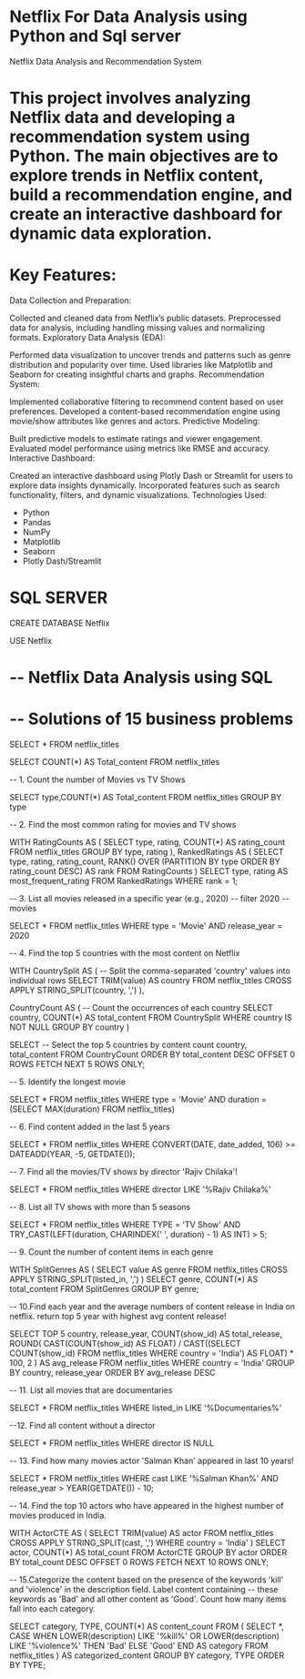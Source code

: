 # Netflix For Data Analysis using Python and Sql server 

Netflix Data Analysis and Recommendation System
# This project involves analyzing Netflix data and developing a recommendation system using Python. The main objectives are to explore trends in Netflix content, build a recommendation engine, and create an interactive dashboard for dynamic data exploration.

# Key Features:
Data Collection and Preparation:

Collected and cleaned data from Netflix’s public datasets.
Preprocessed data for analysis, including handling missing values and normalizing formats.
Exploratory Data Analysis (EDA):

Performed data visualization to uncover trends and patterns such as genre distribution and popularity over time.
Used libraries like Matplotlib and Seaborn for creating insightful charts and graphs.
Recommendation System:

Implemented collaborative filtering to recommend content based on user preferences.
Developed a content-based recommendation engine using movie/show attributes like genres and actors.
Predictive Modeling:

Built predictive models to estimate ratings and viewer engagement.
Evaluated model performance using metrics like RMSE and accuracy.
Interactive Dashboard:

Created an interactive dashboard using Plotly Dash or Streamlit for users to explore data insights dynamically.
Incorporated features such as search functionality, filters, and dynamic visualizations.
Technologies Used:
* Python
* Pandas
* NumPy
* Matplotlib
* Seaborn
* Plotly Dash/Streamlit

# SQL SERVER

CREATE DATABASE Netflix

USE Netflix

# -- Netflix Data Analysis using SQL
# -- Solutions of 15 business problems

SELECT * FROM netflix_titles

SELECT COUNT(*) AS Total_content
FROM netflix_titles

-- 1. Count the number of Movies vs TV Shows

SELECT type,COUNT(*) AS Total_content
FROM netflix_titles
GROUP BY type

-- 2. Find the most common rating for movies and TV shows

WITH RatingCounts AS (
    SELECT 
        type,
        rating,
        COUNT(*) AS rating_count
    FROM netflix_titles
    GROUP BY type, rating
),
RankedRatings AS (
    SELECT 
        type,
        rating,
        rating_count,
        RANK() OVER (PARTITION BY type ORDER BY rating_count DESC) AS rank
    FROM RatingCounts
)
SELECT 
    type,
    rating AS most_frequent_rating
FROM RankedRatings
WHERE rank = 1;

-- 3. List all movies released in a specific year (e.g., 2020)
-- filter 2020
-- movies

SELECT * FROM netflix_titles
WHERE 
    type = 'Movie'
	AND
	release_year = 2020

-- 4. Find the top 5 countries with the most content on Netflix


WITH CountrySplit AS (  -- Split the comma-separated 'country' values into individual rows
    SELECT
        TRIM(value) AS country
    FROM
        netflix_titles
    CROSS APPLY
        STRING_SPLIT(country, ',')
),

CountryCount AS (  -- Count the occurrences of each country
    SELECT
        country,
        COUNT(*) AS total_content
    FROM
        CountrySplit
    WHERE
        country IS NOT NULL
    GROUP BY
        country
)

SELECT    -- Select the top 5 countries by content count
    country,
    total_content
FROM
    CountryCount
ORDER BY
    total_content DESC
OFFSET 0 ROWS FETCH NEXT 5 ROWS ONLY;

-- 5. Identify the longest movie

SELECT * FROM netflix_titles
WHERE
	type = 'Movie'
	AND
	duration = (SELECT MAX(duration) FROM netflix_titles)

-- 6. Find content added in the last 5 years

SELECT *
FROM netflix_titles
WHERE 
    CONVERT(DATE, date_added, 106) >= DATEADD(YEAR, -5, GETDATE());

-- 7. Find all the movies/TV shows by director 'Rajiv Chilaka'!

SELECT * FROM netflix_titles
WHERE director LIKE '%Rajiv Chilaka%'

-- 8. List all TV shows with more than 5 seasons

SELECT *
FROM netflix_titles
WHERE 
    TYPE = 'TV Show'
    AND 
    TRY_CAST(LEFT(duration, CHARINDEX(' ', duration) - 1) AS INT) > 5;

-- 9. Count the number of content items in each genre

WITH SplitGenres AS (
    SELECT 
        value AS genre
    FROM 
        netflix_titles
    CROSS APPLY 
        STRING_SPLIT(listed_in, ',')
)
SELECT 
    genre,
    COUNT(*) AS total_content
FROM 
    SplitGenres
GROUP BY 
    genre;

-- 10.Find each year and the average numbers of content release in India on netflix. return top 5 year with highest avg content release!

SELECT TOP 5
    country,
    release_year,
    COUNT(show_id) AS total_release,
    ROUND(
        CAST(COUNT(show_id) AS FLOAT) / 
        CAST((SELECT COUNT(show_id) FROM netflix_titles WHERE country = 'India') AS FLOAT) * 100, 
        2
    ) AS avg_release
FROM 
    netflix_titles
WHERE 
    country = 'India'
GROUP BY 
    country, release_year
ORDER BY 
    avg_release DESC

-- 11. List all movies that are documentaries

SELECT * FROM netflix_titles
WHERE listed_in LIKE '%Documentaries%'

--12. Find all content without a director

SELECT * FROM netflix_titles
WHERE  director IS NULL

-- 13. Find how many movies actor 'Salman Khan' appeared in last 10 years!

SELECT * 
FROM netflix_titles
WHERE cast LIKE '%Salman Khan%'
AND release_year > YEAR(GETDATE()) - 10;

-- 14. Find the top 10 actors who have appeared in the highest number of movies produced in India.


WITH ActorCTE AS (
    SELECT 
        TRIM(value) AS actor
    FROM 
        netflix_titles
    CROSS APPLY 
        STRING_SPLIT(cast, ',')
    WHERE 
        country = 'India'
)
SELECT 
    actor,
    COUNT(*) AS total_count
FROM 
    ActorCTE
GROUP BY 
    actor
ORDER BY 
    total_count DESC
OFFSET 0 ROWS FETCH NEXT 10 ROWS ONLY;

-- 15.Categorize the content based on the presence of the keywords 'kill' and 'violence' in the description field. Label content containing 
-- these keywords as 'Bad' and all other content as 'Good'. Count how many items fall into each category.

SELECT 
    category,
    TYPE,
    COUNT(*) AS content_count
FROM (
    SELECT
        *,
        CASE 
            WHEN LOWER(description) LIKE '%kill%' OR LOWER(description) LIKE '%violence%' THEN 'Bad'
            ELSE 'Good'
        END AS category
    FROM netflix_titles
) AS categorized_content
GROUP BY 
    category, TYPE
ORDER BY 
    TYPE;

